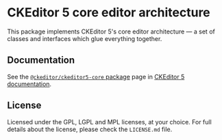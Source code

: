 CKEditor 5 core editor architecture
========================================

This package implements CKEditor 5's core editor architecture &mdash; a set of classes and interfaces which glue everything together.

## Documentation

See the [`@ckeditor/ckeditor5-core` package](https://ckeditor5.github.io/docs/nightly/ckeditor5/latest/api/core.html) page in [CKEditor 5 documentation](https://ckeditor5.github.io/docs/nightly/ckeditor5/latest/).

## License

Licensed under the GPL, LGPL and MPL licenses, at your choice. For full details about the license, please check the `LICENSE.md` file.
